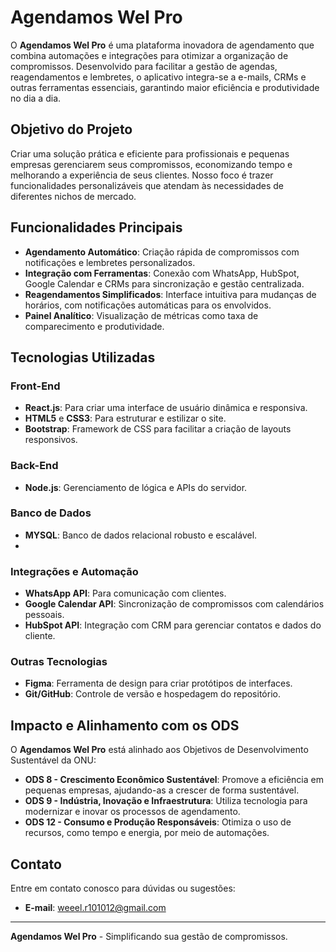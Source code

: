 # **Agendamos Wel Pro**

O **Agendamos Wel Pro** é uma plataforma inovadora de agendamento que combina automações e integrações para otimizar a organização de compromissos. Desenvolvido para facilitar a gestão de agendas, reagendamentos e lembretes, o aplicativo integra-se a e-mails, CRMs e outras ferramentas essenciais, garantindo maior eficiência e produtividade no dia a dia.

## **Objetivo do Projeto**

Criar uma solução prática e eficiente para profissionais e pequenas empresas gerenciarem seus compromissos, economizando tempo e melhorando a experiência de seus clientes. Nosso foco é trazer funcionalidades personalizáveis que atendam às necessidades de diferentes nichos de mercado.

## **Funcionalidades Principais**

- **Agendamento Automático**: Criação rápida de compromissos com notificações e lembretes personalizados.  
- **Integração com Ferramentas**: Conexão com WhatsApp, HubSpot, Google Calendar e CRMs para sincronização e gestão centralizada.  
- **Reagendamentos Simplificados**: Interface intuitiva para mudanças de horários, com notificações automáticas para os envolvidos.  
- **Painel Analítico**: Visualização de métricas como taxa de comparecimento e produtividade.  

## **Tecnologias Utilizadas**

### **Front-End**
- **React.js**: Para criar uma interface de usuário dinâmica e responsiva.  
- **HTML5** e **CSS3**: Para estruturar e estilizar o site.  
- **Bootstrap**: Framework de CSS para facilitar a criação de layouts responsivos.  

### **Back-End**
- **Node.js**: Gerenciamento de lógica e APIs do servidor.  

### **Banco de Dados**
- **MYSQL**: Banco de dados relacional robusto e escalável.
- 
### **Integrações e Automação**
- **WhatsApp API**: Para comunicação com clientes.  
- **Google Calendar API**: Sincronização de compromissos com calendários pessoais.  
- **HubSpot API**: Integração com CRM para gerenciar contatos e dados do cliente.  

### **Outras Tecnologias**
- **Figma**: Ferramenta de design para criar protótipos de interfaces.  
- **Git/GitHub**: Controle de versão e hospedagem do repositório.  

## **Impacto e Alinhamento com os ODS**

O **Agendamos Wel Pro** está alinhado aos Objetivos de Desenvolvimento Sustentável da ONU:

- **ODS 8 - Crescimento Econômico Sustentável**: Promove a eficiência em pequenas empresas, ajudando-as a crescer de forma sustentável.  
- **ODS 9 - Indústria, Inovação e Infraestrutura**: Utiliza tecnologia para modernizar e inovar os processos de agendamento.  
- **ODS 12 - Consumo e Produção Responsáveis**: Otimiza o uso de recursos, como tempo e energia, por meio de automações.  

## **Contato**

Entre em contato conosco para dúvidas ou sugestões:  
- **E-mail**: weeel.r101012@gmail.com

---

**Agendamos Wel Pro** - Simplificando sua gestão de compromissos.
